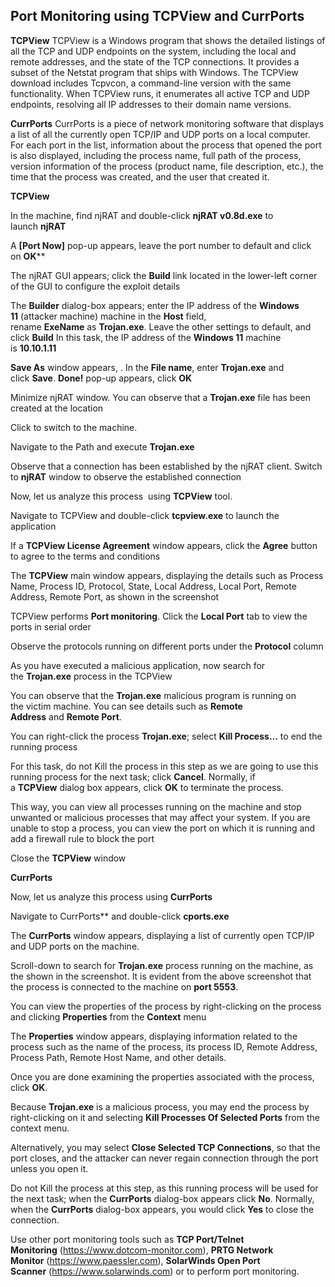 
## Port Monitoring using TCPView and CurrPorts

**TCPView** TCPView is a Windows program that shows the detailed listings of all the TCP and UDP endpoints on the system, including the local and remote addresses, and the state of the TCP connections. It provides a subset of the Netstat program that ships with Windows. The TCPView download includes Tcpvcon, a command-line version with the same functionality. When TCPView runs, it enumerates all active TCP and UDP endpoints, resolving all IP addresses to their domain name versions.

**CurrPorts** CurrPorts is a piece of network monitoring software that displays a list of all the currently open TCP/IP and UDP ports on a local computer. For each port in the list, information about the process that opened the port is also displayed, including the process name, full path of the process, version information of the process (product name, file description, etc.), the time that the process was created, and the user that created it.

**TCPView**  
  
In the machine, find njRAT and double-click **njRAT v0.8d.exe** to launch **njRAT**
  
A **[Port Now]** pop-up appears, leave the port number to default and click on **OK****

The njRAT GUI appears; click the **Build** link located in the lower-left corner of the GUI to configure the exploit details

The **Builder** dialog-box appears; enter the IP address of the **Windows 11** (attacker machine) machine in the **Host** field, rename **ExeName** as **Trojan.exe**. Leave the other settings to default, and click **Build**
In this task, the IP address of the **Windows 11** machine is **10.10.1.11**

**Save As** window appears, . In the **File name**, enter **Trojan.exe** and click **Save**. **Done!** pop-up appears, click **OK**
  
Minimize njRAT window. You can observe that a **Trojan.exe** file has been created at the location 

Click to switch to the machine. 

Navigate to the Path and execute **Trojan.exe**

Observe that a connection has been established by the njRAT client. Switch to **njRAT** window to observe the established connection

Now, let us analyze this process  using **TCPView** tool.

Navigate to TCPView and double-click **tcpview.exe** to launch the application
  
If a **TCPView License Agreement** window appears, click the **Agree** button to agree to the terms and conditions

The **TCPView** main window appears, displaying the details such as Process Name, Process ID, Protocol, State, Local Address, Local Port, Remote Address, Remote Port, as shown in the screenshot

TCPView performs **Port monitoring**. Click the **Local Port** tab to view the ports in serial order

Observe the protocols running on different ports under the **Protocol** column

As you have executed a malicious application, now search for the **Trojan.exe** process in the TCPView

You can observe that the **Trojan.exe** malicious program is running on the victim machine. You can see details such as **Remote Address** and **Remote Port**.

You can right-click the process **Trojan.exe**; select **Kill Process…** to end the running process

For this task, do not Kill the process in this step as we are going to use this running process for the next task; click **Cancel**. 
Normally, if a **TCPView** dialog box appears, click **OK** to terminate the process.
  
This way, you can view all processes running on the machine and stop unwanted or malicious processes that may affect your system. If you are unable to stop a process, you can view the port on which it is running and add a firewall rule to block the port

Close the **TCPView** window

**CurrPorts**

Now, let us analyze this process using **CurrPorts**

Navigate to CurrPorts** and double-click **cports.exe**

The **CurrPorts** window appears, displaying a list of currently open TCP/IP and UDP ports on the machine.
  
Scroll-down to search for **Trojan.exe** process running on the machine, as the shown in the screenshot. It is evident from the above screenshot that the process is connected to the machine on **port 5553**.

You can view the properties of the process by right-clicking on the process and clicking **Properties** from the **Context** menu

The **Properties** window appears, displaying information related to the process such as the name of the process, its process ID, Remote Address, Process Path, Remote Host Name, and other details.

Once you are done examining the properties associated with the process, click **OK**.

Because **Trojan.exe** is a malicious process, you may end the process by right-clicking on it and selecting **Kill Processes Of Selected Ports** from the context menu.

Alternatively, you may select **Close Selected TCP Connections**, so that the port closes, and the attacker can never regain connection through the port unless you open it.

Do not Kill the process at this step, as this running process will be used for the next task; when the **CurrPorts** dialog-box appears click **No**.
Normally, when the **CurrPorts** dialog-box appears, you would click **Yes** to close the connection.

Use other port monitoring tools such as **TCP Port/Telnet Monitoring** (https://www.dotcom-monitor.com), **PRTG Network Monitor** (https://www.paessler.com), **SolarWinds Open Port Scanner** (https://www.solarwinds.com) or to perform port monitoring.



